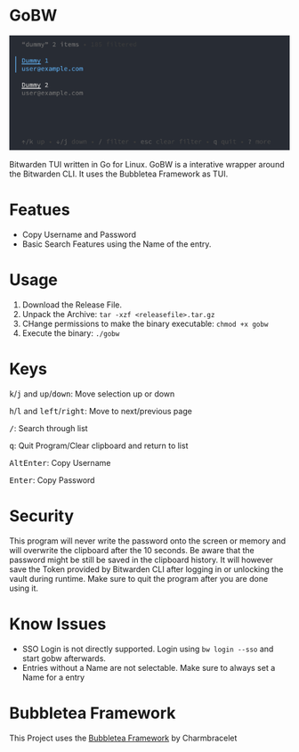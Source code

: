 # GoBW

![Demo](./img/demo.png)

Bitwarden TUI written in Go for Linux. GoBW is a interative wrapper around the Bitwarden CLI. 
It uses the Bubbletea Framework as TUI. 

# Featues
- Copy Username and Password
- Basic Search Features using the Name of the entry. 

# Usage 
1. Download the Release File.  
2. Unpack the Archive: `tar -xzf <releasefile>.tar.gz`
4. CHange permissions to make the binary executable: `chmod +x gobw`
3. Execute the binary: `./gobw`

# Keys
<kbd>k</kbd>/<kbd>j</kbd> and <kbd>up</kbd>/<kbd>down</kbd>: Move selection up or down

<kbd>h</kbd>/<kbd>l</kbd> and <kbd>left</kbd>/<kbd>right</kbd>: Move to next/previous page

<kbd>/</kbd>: Search through list

<kbd>q</kbd>: Quit Program/Clear clipboard and return to list

<kbd>Alt</kbd><kbd>Enter</kbd>: Copy Username

<kbd>Enter</kbd>: Copy Password

# Security 
This program will never write the password onto the screen or memory and will overwrite the clipboard after the 10 seconds. Be aware that the password might be still be saved in the clipboard history. 
It will however save the Token provided by Bitwarden CLI after logging in or unlocking the vault during runtime. Make sure to quit the program after you are done using it.


# Know Issues
- SSO Login is not directly supported. Login using `bw login --sso` and start gobw afterwards. 
- Entries without a Name are not selectable. Make sure to always set a Name for a entry
 
# Bubbletea Framework
This Project uses the [Bubbletea Framework](https://github.com/charmbracelet/bubbletea) by Charmbracelet
